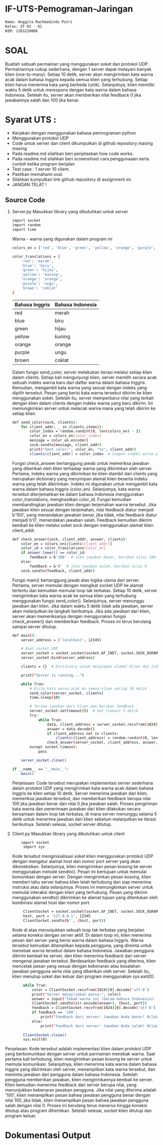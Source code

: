 # IF-UTS-Pemograman-Jaringan

```sh
Nama: Anggita Rachmadinda Putri
Kelas: IF 02 - 01
NIM: 1203220086
```

# SOAL
Buatlah sebuah permainan yang menggunakan soket dan protokol UDP. Permainannya cukup sederhana, dengan 1 server dapat melayani banyak klien (one-to-many). Setiap 10 detik, server akan mengirimkan kata warna acak dalam bahasa Inggris kepada semua klien yang terhubung. Setiap klien harus menerima kata yang berbeda (unik). Selanjutnya, klien memiliki waktu 5 detik untuk merespons dengan kata warna dalam bahasa Indonesia. Setelah itu, server akan memberikan nilai feedback 0 jika jawabannya salah dan 100 jika benar.

# Syarat UTS :
- Kerjakan dengan menggunakan bahasa pemrograman python
- Menggunakan protokol UDP
- Code untuk server dan client dikumpulkan di github repository masing masing
- Pada readme.md silahkan beri penjelaskan how code works.
- Pada readme.md silahkan beri screenshoot cara penggunaaan serta contoh ketika program berjalan
- Test case : 1 server 10 client.
- Pastikan memahami soal.
- Silahkan kumpulkan link github repository di assignment ini.
- JANGAN TELAT !

## Source Code
1. Server.py
   Masukkan library yang dibutuhkan untuk server
    ```sh
    import socket
    import random
    import time
    ```

    Warna - warna yang digunakan dalam program ini
    
    ```sh
    colors_en = ['red', 'blue', 'green', 'yellow', 'orange', 'purple', 'brown']

    color_translations = {
        'red': 'merah',
        'blue': 'biru',
        'green': 'hijau',
        'yellow': 'kuning',
        'orange': 'orange',
        'purple': 'ungu',
        'brown': 'coklat'
    }
    ```
    | Bahasa Inggris | Bahasa Indonesia |
    | ------ | ------ |
    | red | merah |
    | blue | biru |
    | green | hijau |
    | yellow | kuning |
    | orange | orange |
    | purple | ungu |
    | brown | coklat |
   
   Dalam fungsi send_color, server melakukan iterasi melalui setiap klien dalam clients. Setiap kali mengunjungi klien, server memilih secara acak sebuah indeks warna baru dari daftar warna dalam bahasa Inggris. Kemudian, mengambil kata warna yang sesuai dengan indeks yang dipilih tersebut. Pesan yang berisi kata warna tersebut dikirim ke klien menggunakan soket. Setelah itu, server memperbarui nilai yang terkait dengan klien dalam clients dengan indeks warna yang baru dikirim. Ini memungkinkan server untuk melacak warna mana yang telah dikirim ke setiap klien.
   
    ```sh
    def send_color(sock, clients):
        for client_addr, _ in clients.items():
            color_index = random.randint(0, len(colors_en) - 1)
            color_en = colors_en[color_index]
            message = color_en.encode()
            sock.sendto(message, client_addr)
            print("Sent color:", color_en, "to", client_addr)
            clients[client_addr] = color_index  # Simpan indeks warna yang dikirim ke klien
    ```
       
   Fungsi check_answer bertanggung jawab untuk memeriksa jawaban yang diberikan oleh klien terhadap warna yang dikirimkan oleh server. Pertama, indeks warna yang dikirimkan ke klien diambil dari clients yang merupakan dictionary yang menyimpan alamat klien beserta indeks warna yang telah dikirimkan. Indeks ini digunakan untuk mengambil kata warna dalam bahasa Inggris (color_en). Selanjutnya, kata warna tersebut diterjemahkan ke dalam bahasa Indonesia menggunakan color_translations, menghasilkan color_id. Fungsi kemudian membandingkan jawaban klien dengan terjemahan warna tersebut. Jika jawaban klien sesuai dengan terjemahan, nilai feedback diatur menjadi b'100', yang menandakan jawaban benar, jika tidak, nilai feedback diatur menjadi b'0', menandakan jawaban salah. Feedback kemudian dikirim kembali ke klien melalui soket sock dengan menggunakan alamat klien client_addr.

    ```sh
    def check_answer(sock, client_addr, answer, clients):
        color_en = colors_en[clients[client_addr]]
        color_id = color_translations[color_en]
        if answer.lower() == color_id:
            feedback = b'100'  # Jika jawaban benar, berikan nilai 100
        else:
            feedback = b'0'  # Jika jawaban salah, berikan nilai 0
        sock.sendto(feedback, client_addr)
    ```

   Fungsi main() bertanggung jawab atas logika utama dari server. Pertama, server memulai dengan mengikat socket UDP ke alamat tertentu dan kemudian memulai loop tak terbatas. Setiap 10 detik, server mengirimkan kata warna acak ke semua klien yang terhubung menggunakan fungsi send_color(). Selanjutnya, server menunggu jawaban dari klien. Jika dalam waktu 5 detik tidak ada jawaban, server akan melanjutkan ke langkah berikutnya. Jika ada jawaban dari klien, server akan memeriksanya dengan menggunakan fungsi check_answer() dan memberikan feedback. Proses ini terus berulang sampai server ditutup.

    ```sh
    def main():
        server_address = ('localhost', 12345)
    
        # Buat socket UDP
        server_socket = socket.socket(socket.AF_INET, socket.SOCK_DGRAM)
        server_socket.bind(server_address)
    
        clients = {}  # Dictionary untuk menyimpan alamat klien dan indeks warna yang telah dikirim
    
        print("Server is running...")
    
        while True:
            # Kirim kata warna acak ke semua klien setiap 10 detik
            send_color(server_socket, clients)
            time.sleep(10)
    
            # Terima jawaban dari klien dan berikan feedback
            server_socket.settimeout(5)  # Set timeout 5 detik
            try:
                while True:
                    data, client_address = server_socket.recvfrom(1024)
                    answer = data.decode()
                    if client_address not in clients:
                        clients[client_address] = random.randint(0, len(colors_en) - 1)
                    check_answer(server_socket, client_address, answer, clients)
            except socket.timeout:
                pass
    
        server_socket.close()
    
    if __name__ == "__main__":
        main()
    ```
   Penjelasan:
   Code tersebut merupakan implementasi server sederhana dalam protokol UDP yang mengirimkan kata warna acak dalam bahasa Inggris ke klien setiap 10 detik. Server menerima jawaban dari klien, memeriksa jawaban tersebut, dan memberikan feedback berupa nilai 100 jika jawaban benar dan nilai 0 jika jawaban salah. Proses pengiriman kata warna dan penerimaan jawaban dari klien dilakukan secara bersamaan dalam loop tak terbatas, di mana server menunggu selama 5 detik untuk menerima jawaban dari klien sebelum melanjutkan ke iterasi berikutnya. Setelah selesai, socket server ditutup.

2. Client.py
   Masukkan library yang dibutuhkan untuk client
   ```sh
       import socket
        import sys
   ```

   Kode tersebut menginisialisasi soket klien menggunakan protokol UDP dengan mengatur alamat host dan nomor port server yang akan dikoneksikan. Selanjutnya, klien mengirimkan pesan kosong ke server menggunakan metode sendto(). Pesan ini bertujuan untuk memulai komunikasi dengan server. Dengan mengirimkan pesan kosong, klien memberi tahu server bahwa klien telah terhubung dan siap menerima instruksi atau data selanjutnya. Proses ini memungkinkan server untuk memulai interaksi dengan klien yang terhubung. Pesan yang dikirim menggunakan sendto() dikirimkan ke alamat tujuan yang ditentukan oleh kombinasi alamat host dan nomor port.

   ```sh
        ClientSocket = socket.socket(socket.AF_INET, socket.SOCK_DGRAM)
        host, port = '127.0.0.1', 12345
        ClientSocket.sendto(b'', (host, port))
   ```
   
   Kode di atas menunjukkan sebuah loop tak terbatas yang berjalan selama koneksi dengan server aktif. Di dalam loop ini, klien menerima pesan dari server yang berisi warna dalam bahasa Inggris. Warna tersebut kemudian ditampilkan kepada pengguna, yang diminta untuk menebak warna tersebut dalam bahasa Indonesia. Jawaban pengguna dikirim kembali ke server, dan klien menerima feedback dari server mengenai jawaban tersebut. Berdasarkan feedback yang diterima, klien mencetak pesan yang sesuai dengan kebenaran atau kesalahan jawaban pengguna serta nilai yang diberikan oleh server. Setelah itu, klien menutup soket dan keluar dari program menggunakan sys.exit(0).
   
   ```sh
        while True:
            color = ClientSocket.recvfrom(1024)[0].decode('utf-8')
            print("Server mengirimkan warna:", color)
            answer = input("Tebak warna ini (dalam bahasa Indonesia): ")
            ClientSocket.sendto(str.encode(answer), (host, port))
            feedback = ClientSocket.recvfrom(1024)[0].decode('utf-8')
            if feedback == '100':
                print("Feedback dari server: Jawaban Anda benar! Nilai Anda 100.")
            else:
                print("Feedback dari server: Jawaban Anda salah! Nilai Anda 0.")
        
        ClientSocket.close()
        sys.exit(0)
   ```

Penjelasan:
Kode tersebut adalah implementasi klien dalam protokol UDP yang berkomunikasi dengan server untuk permainan menebak warna. Saat pertama kali terhubung, klien mengirimkan pesan kosong ke server untuk memulai komunikasi. Selanjutnya, klien menerima kata warna dalam bahasa Inggris yang dikirimkan oleh server, menampilkan kata warna tersebut, dan meminta jawaban dari pengguna dalam bahasa Indonesia. Setelah pengguna memberikan jawaban, klien mengirimkannya kembali ke server. Klien kemudian menerima feedback dari server berupa nilai, yang menunjukkan kebenaran jawaban pengguna. Jika nilai yang diterima adalah '100', klien menampilkan pesan bahwa jawaban pengguna benar dengan nilai 100, jika tidak, klien menampilkan pesan bahwa jawaban pengguna salah dengan nilai 0. Proses ini berulang terus menerus hingga koneksi ditutup atau program dihentikan. Setelah selesai, socket klien ditutup dan program keluar.

# Dokumentasi Output
